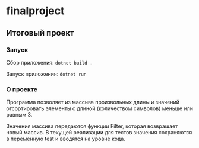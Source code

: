 # finalproject
## Итоговый проект

### Запуск
Сбор приложения:
`dotnet build .`

Запуск приложения:
`dotnet run`

### О проекте
Программа позволяет из массива произвольных длины и значений отсортировать элементы с длиной (количеством символов) меньше или равным 3.

Значения массива передаются функции Filter, которая возвращает новый массив. В текущей реализации для тестов значения сохраняются в переменную test и вводятся на уровне кода.